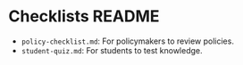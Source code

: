# Checklists README
- `policy-checklist.md`: For policymakers to review policies.
- `student-quiz.md`: For students to test knowledge.
